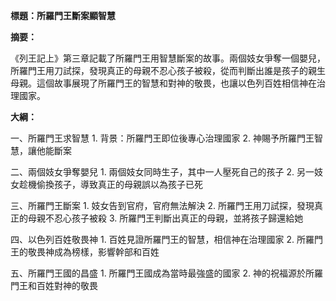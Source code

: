 **標題：所羅門王斷案顯智慧**

**摘要：**

《列王記上》第三章記載了所羅門王用智慧斷案的故事。兩個妓女爭奪一個嬰兒，所羅門王用刀試探，發現真正的母親不忍心孩子被殺，從而判斷出誰是孩子的親生母親。這個故事展現了所羅門王的智慧和對神的敬畏，也讓以色列百姓相信神在治理國家。

**大綱：**

一、所羅門王求智慧
    1. 背景：所羅門王即位後專心治理國家
    2. 神賜予所羅門王智慧，讓他能斷案

二、兩個妓女爭奪嬰兒
    1. 兩個妓女同時生子，其中一人壓死自己的孩子
    2. 另一妓女趁機偷換孩子，導致真正的母親誤以為孩子已死

三、所羅門王斷案
    1. 妓女告到官府，官府無法解決
    2. 所羅門王用刀試探，發現真正的母親不忍心孩子被殺
    3. 所羅門王判斷出真正的母親，並將孩子歸還給她

四、以色列百姓敬畏神
    1. 百姓見證所羅門王的智慧，相信神在治理國家
    2. 所羅門王的敬畏神成為榜樣，影響幹部和百姓

五、所羅門王國的昌盛
    1. 所羅門王國成為當時最強盛的國家
    2. 神的祝福源於所羅門王和百姓對神的敬畏